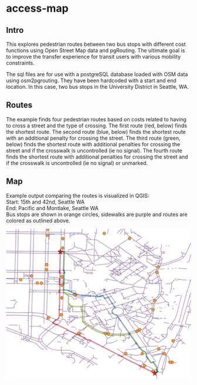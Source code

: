 # access-map

## Intro
This explores pedestrian routes between two bus stops with different cost functions using Open Street Map data and pgRouting. The ultimate goal is to improve the transfer experience for transit users with various mobility constraints.

The sql files are for use with a postgreSQL database loaded with OSM data using osm2pgrouting. They have been hardcoded with a start and end location. In this case, two bus stops in the University District in Seattle, WA.

## Routes
The example finds four pedestrian routes based on costs related to having to cross a street and the type of crossing. The first route (red, below) finds the shortest route. The second route (blue, below) finds the shortest route with an additional penalty for crossing the street. The third route (green, below) finds the shortest route with additional penalties for crossing the street and if the crosswalk is uncontrolled (ie no signal). The fourth route finds the shortest route with additional penalties for crossing the street and if the crosswalk is uncontrolled (ie no signal) or unmarked. 

## Map
Example output comparing the routes is visualized in QGIS:   
Start: 15th and 42nd, Seattle WA  
End: Pacific and Montlake, Seattle WA  
Bus stops are shown in orange circles, sidewalks are purple and routes are colored as outlined above.   

![](routesUW.png)


